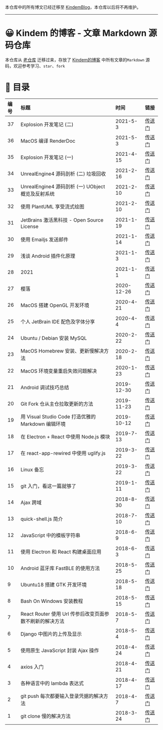 本仓库中的所有博文已经迁移至 [KindemBlog](https://github.com/FlyAndNotDown/KindemBlog)，本仓库以后将不再维护。

---

# 😀 Kindem 的博客 - 文章 Markdown 源码仓库
本仓库从 [老仓库](https://github.com/FlyAndNotDown/blog-markdown) 迁移过来，存放了 [Kindem的博客](https://www.kindem.xyz/) 中所有文章的`Markdown` 源码，欢迎参考学习、`star`、`fork`

# 🎯 目录
| 编号 | 标题 | 时间 | 链接 |
| :- | :- | :- | :- |
| 37 | Explosion 开发笔记 (二) | 2021-5-3 | [传送门](./post/key/37.md) |
| 36 | MacOS 编译 RenderDoc | 2021-5-3 | [传送门](./post/key/36.md) |
| 35 | Explosion 开发笔记 (一) | 2021-4-15 | [传送门](./post/key/35.md) |
| 34 | UnrealEngine4 源码剖析 (二) 垃圾回收 | 2021-2-16 | [传送门](./post/key/34.md) |
| 33 | UnrealEngine4 源码剖析 (一) UObject 概览及反射系统 | 2021-2-10 | [传送门](./post/key/33.md) |
| 32 | 使用 PlantUML 享受流式绘图 | 2021-2-10 | [传送门](./post/key/32.md) |
| 31 | JetBrains 激活黑科技 - Open Source License | 2021-1-19 | [传送门](./post/key/31.md) |
| 30 | 使用 Emailjs 发送邮件 | 2021-1-14 | [传送门](./post/key/30.md) |
| 29 | 浅谈 Android 插件化原理 | 2021-1-3 | [传送门](./post/key/29.md) |
| 28 | 2021 | 2021-1-1 | [传送门](./post/key/28.md) |
| 27 | 樱落 | 2020-12-26 | [传送门](./post/key/27.md) |
| 26 | MacOS 搭建 OpenGL 开发环境 | 2020-4-21 | [传送门](./post/key/26.md) |
| 25 | 个人 JetBrain IDE 配色及字体分享 | 2020-4-4 | [传送门](./post/key/25.md) |
| 24 | Ubuntu / Debian 安装 MySQL | 2020-2-22 | [传送门](./post/key/24.md) |
| 23 | MacOS Homebrew 安装、更新慢解决方法 | 2020-2-18 | [传送门](./post/key/23.md) |
| 22 | MacOS 环境变量重启失效问题解决 | 2020-1-23 | [传送门](./post/key/22.md) |
| 21 | Android 调试技巧总结 | 2019-12-30 | [传送门](./post/key/21.md) |
| 20 | Git Fork 仓从主仓拉取更新的方法 | 2019-11-23 | [传送门](./post/key/20.md) |
| 19 | 用 Visual Studio Code 打造优雅的 Markdown 编辑环境 | 2019-10-12 | [传送门](./post/key/19.md) |
| 18 | 在 Electron + React 中使用 Node.js 模块 | 2019-7-13 | [传送门](./post/key/18.md) |
| 17 | 在 react-app-rewired 中使用 uglify.js | 2019-3-22 | [传送门](./post/key/17.md) |
| 16 | Linux 备忘 | 2019-3-22 | [传送门](./post/key/16.md) |
| 15 | git 入门，看这一篇就够了 | 2019-1-11 | [传送门](./post/key/15.md) |
| 14 | Ajax 跨域 | 2018-8-30 | [传送门](./post/key/14.md) |
| 13 | quick-shell.js 简介 | 2018-7-10 | [传送门](./post/key/13.md) |
| 12 | JavaScript 中的模板字符串 | 2018-6-9 | [传送门](./post/key/12.md) |
| 11 | 使用 Electron 和 React 构建桌面应用 | 2018-6-3 | [传送门](./post/key/11.md) |
| 10 | Android 蓝牙库 FastBLE 的使用方法 | 2018-5-25 | [传送门](./post/key/10.md) |
| 9 | Ubuntu18 搭建 GTK 开发环境 | 2018-5-18 | [传送门](./post/key/9.md) |
| 8 | Bash On Windows 安装教程 | 2018-5-15 | [传送门](./post/key/8.md) |
| 7 | React Router 使用 Url 传参后改变页面参数不刷新的解决方法 | 2018-5-7 | [传送门](./post/key/7.md) |
| 6 | Django 中图片的上传及显示 | 2018-5-4 | [传送门](./post/key/6.md) |
| 5 | 使用原生 JavaScript 封装 Ajax 操作 | 2018-4-24 | [传送门](./post/key/5.md) |
| 4 | axios 入门 | 2018-4-21 | [传送门](./post/key/4.md) |
| 3 | 各种语言中的 lambda 表达式 | 2018-4-17 | [传送门](./post/key/3.md) |
| 2 | git push 每次都要输入登录凭据的解决方法 | 2018-4-7 | [传送门](./post/key/2.md) |
| 1 | git clone 慢的解决方法 | 2018-3-24 | [传送门](./post/key/1.md) |

